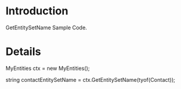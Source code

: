 # Introduction #

GetEntitySetName Sample Code.


# Details #

MyEntities ctx = new MyEntities();

string contactEntitySetName = ctx.GetEntitySetName(tyof(Contact));